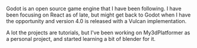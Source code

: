 Godot is an open source game engine that I have been following.
I have been focusing on React as of late, but might get back to Godot when I have the opportunity and version 4.0 is released with a Vulcan implementation.

A lot the projects are tutorials, but I've been working on My3dPlatformer as a personal project, and started learning a bit of blender for it.
